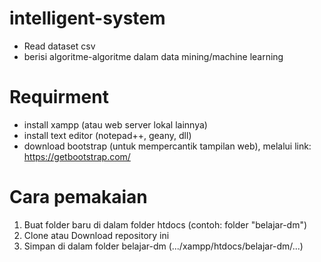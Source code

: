 # intelligent-system
- Read dataset csv
- berisi algoritme-algoritme dalam data mining/machine learning

# Requirment
- install xampp (atau web server lokal lainnya)
- install text editor (notepad++, geany, dll)
- download bootstrap (untuk mempercantik tampilan web), melalui link: https://getbootstrap.com/

# Cara pemakaian
1. Buat folder baru di dalam folder htdocs (contoh: folder "belajar-dm")
2. Clone atau Download repository ini
3. Simpan di dalam folder belajar-dm (.../xampp/htdocs/belajar-dm/...)
